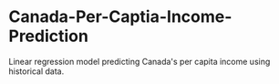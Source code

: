 # Canada-Per-Captia-Income-Prediction
Linear regression model predicting Canada's per capita income using historical data.
